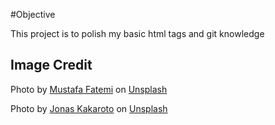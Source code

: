 #Objective

This project is to polish my basic html tags and git knowledge

## Image Credit

Photo by [Mustafa Fatemi](https://unsplash.com/@solaticace?utm_content=creditCopyText&utm_medium=referral&utm_source=unsplash) on [Unsplash](https://unsplash.com/photos/a-bowl-of-food-sitting-on-top-of-a-table-3WP-_6i7c80?utm_content=creditCopyText&utm_medium=referral&utm_source=unsplash)

Photo by [Jonas Kakaroto](https://unsplash.com/@jkakaroto?utm_content=creditCopyText&utm_medium=referral&utm_source=unsplash) on [Unsplash](https://unsplash.com/photos/pepperoni-pizz-zlKdLdMREtE?utm_content=creditCopyText&utm_medium=referral&utm_source=unsplash)
